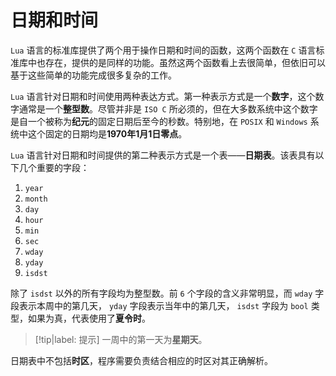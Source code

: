 # 日期和时间

`Lua` 语言的标准库提供了两个用于操作日期和时间的函数，这两个函数在 `C` 语言标准库中也存在，提供的是同样的功能。虽然这两个函数看上去很简单，但依旧可以基于这些简单的功能完成很多复杂的工作。

`Lua` 语言针对日期和时间使用两种表达方式。第一种表示方式是一个**数字**，这个数字通常是一个**整型数**。尽管并非是 `ISO C` 所必须的，但在大多数系统中这个数字是自一个被称为**纪元**的固定日期后至今的秒数。特别地，在 `POSIX` 和 `Windows` 系统中这个固定的日期均是**1970年1月1日零点**。

`Lua` 语言针对日期和时间提供的第二种表示方式是一个表——**日期表**。该表具有以下几个重要的字段：

1. `year`
2. `month`
3. `day`
4. `hour`
5. `min`
6. `sec`
7. `wday`
8. `yday`
9. `isdst`

除了 `isdst` 以外的所有字段均为整型数。前 `6` 个字段的含义非常明显，而 `wday` 字段表示本周中的第几天， `yday` 字段表示当年中的第几天， `isdst` 字段为 `bool` 类型，如果为真，代表使用了**夏令时**。

> [!tip|label: 提示]
> 一周中的第一天为**星期天**。

日期表中不包括**时区**，程序需要负责结合相应的时区对其正确解析。
